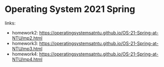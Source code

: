 # Operating System 2021 Spring

links:
* homework2: https://operatingsystemsatntu.github.io/OS-21-Spring-at-NTU/mp2.html
* homework3: https://operatingsystemsatntu.github.io/OS-21-Spring-at-NTU/mp3.html
* homework4: https://operatingsystemsatntu.github.io/OS-21-Spring-at-NTU/mp4.html

